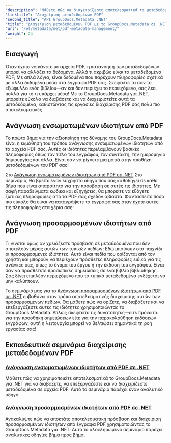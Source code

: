 ```yaml
---
"description": "Μάθετε πώς να διαχειρίζεστε αποτελεσματικά τα μεταδεδομένα PDF στο .NET χρησιμοποιώντας το GroupDocs.Metadata. Αυτός ο ολοκληρωμένος οδηγός καλύπτει τα πάντα, από την προσθήκη, την επεξεργασία και την εξαγωγή μεταδεδομένων έως τις βέλτιστες πρακτικές για απρόσκοπτη εφαρμογή στις εφαρμογές .NET σας."
"linktitle": "Διαχείριση μεταδεδομένων PDF"
"second_title": "API GroupDocs.Metadata .NET"
"title": "Διαχείριση μεταδεδομένων PDF με το GroupDocs.Metadata σε .NET"
"url": "/el/metadata/net/pdf-metadata-management/"
"weight": 24
---
```


## Εισαγωγή

Όταν έχετε να κάνετε με αρχεία PDF, η κατανόηση των μεταδεδομένων μπορεί να αλλάξει τα δεδομένα. Αλλά τι ακριβώς είναι τα μεταδεδομένα PDF; Με απλά λόγια, είναι δεδομένα που παρέχουν πληροφορίες σχετικά με άλλα δεδομένα μέσα στα έγγραφα PDF σας. Σκεφτείτε τα σαν το εξώφυλλο ενός βιβλίου—αν και δεν περιέχει το περιεχόμενο, σας λέει πολλά για το τι υπάρχει μέσα! Με το GroupDocs.Metadata για .NET, μπορείτε εύκολα να διαβάσετε και να διαχειριστείτε αυτά τα μεταδεδομένα, καθιστώντας τις εργασίες διαχείρισης PDF σας πολύ πιο αποτελεσματικές.

## Ανάγνωση ενσωματωμένων ιδιοτήτων από PDF

Το πρώτο βήμα για την αξιοποίηση της δύναμης του GroupDocs.Metadata είναι η εκμάθηση του τρόπου ανάγνωσης ενσωματωμένων ιδιοτήτων από τα αρχεία PDF σας. Αυτές οι ιδιότητες περιλαμβάνουν βασικές πληροφορίες όπως τον τίτλο του εγγράφου, τον συντάκτη, την ημερομηνία δημιουργίας και άλλα. Είναι σαν να ρίχνετε μια ματιά στην αποθήκη μεταδεδομένων του PDF σας!

Στο [Ανάγνωση ενσωματωμένων ιδιοτήτων από PDF σε .NET](./reading-built-in-properties-from-pdf/) Στο σεμινάριο, θα βρείτε έναν εύχρηστο οδηγό που σας καθοδηγεί σε κάθε βήμα που είναι απαραίτητο για την πρόσβαση σε αυτές τις ιδιότητες. Με σαφή παραδείγματα κώδικα και εξηγήσεις, θα μπορείτε να εξάγετε ζωτικές πληροφορίες από τα PDF σας σχεδόν αβίαστα. Φανταστείτε πόσο πιο εύκολο θα είναι να καταγράψετε τα έγγραφά σας όταν έχετε αυτές τις πληροφορίες στα χέρια σας!

## Ανάγνωση προσαρμοσμένων ιδιοτήτων από PDF

Τι γίνεται όμως αν χρειάζεστε πρόσβαση σε μεταδεδομένα που δεν αποτελούν μέρος αυτών των τυπικών πεδίων; Εδώ μπαίνουν στο παιχνίδι οι προσαρμοσμένες ιδιότητες. Αυτά είναι πεδία που ορίζονται από τον χρήστη και μπορούν να περιέχουν πρόσθετες πληροφορίες ειδικά για τις ανάγκες σας, όπως το όνομα του έργου ή την έκδοση του εγγράφου. Είναι σαν να προσθέτετε προσωπικές σημειώσεις σε ένα βιβλίο βιβλιοθήκης. Σας δίνει επιπλέον περιεχόμενο που τα τυπικά μεταδεδομένα ενδέχεται να μην καλύπτουν.

Το σεμινάριό μας για το [Ανάγνωση προσαρμοσμένων ιδιοτήτων από PDF σε .NET](./reading-custom-properties-from-pdf/) εμβαθύνει στον τρόπο αποτελεσματικής διαχείρισης αυτών των προσαρμοσμένων πεδίων. Θα μάθετε πώς να ορίζετε, να διαβάζετε και να επεξεργάζεστε αυτές τις ιδιότητες χρησιμοποιώντας το GroupDocs.Metadata. Απλώς σκεφτείτε τις δυνατότητες—είτε πρόκειται για την προσθήκη σημειώσεων είτε για την παρακολούθηση εκδόσεων εγγράφων, αυτή η λειτουργία μπορεί να βελτιώσει σημαντικά τη ροή εργασίας σας!

## Εκπαιδευτικά σεμινάρια διαχείρισης μεταδεδομένων PDF
### [Ανάγνωση ενσωματωμένων ιδιοτήτων από PDF σε .NET](./reading-built-in-properties-from-pdf/)
Μάθετε πώς να χρησιμοποιείτε αποτελεσματικά το GroupDocs.Metadata για .NET για να διαβάζετε, να επεξεργάζεστε και να διαχειρίζεστε μεταδεδομένα σε αρχεία PDF. Αυτό το σεμινάριο παρέχει έναν αναλυτικό οδηγό.
### [Ανάγνωση προσαρμοσμένων ιδιοτήτων από PDF σε .NET](./reading-custom-properties-from-pdf/)
Ανακαλύψτε πώς να αποκτάτε αποτελεσματική πρόσβαση και διαχείριση προσαρμοσμένων ιδιοτήτων από έγγραφα PDF χρησιμοποιώντας το GroupDocs.Metadata για .NET. Αυτό το ολοκληρωμένο σεμινάριο παρέχει αναλυτικές οδηγίες βήμα προς βήμα.